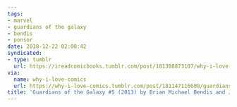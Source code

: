 ```yaml
---
tags: 
- marvel
- guardians of the galaxy
- bendis
- ponsor
date: 2018-12-22 02:00:42
syndicated:
- type: tumblr
  url: https://ireadcomicbooks.tumblr.com/post/181308873107/why-i-love-comics-guardians-of-the-galaxy-5
via:
  name: why-i-love-comics
  url: https://why-i-love-comics.tumblr.com/post/181147116608/guardians-of-the-galaxy-5-2013-written-by-brian
title: 'Guardians of the Galaxy #5 (2013) by Brian Michael Bendis and Justin Ponsor'
---
```

